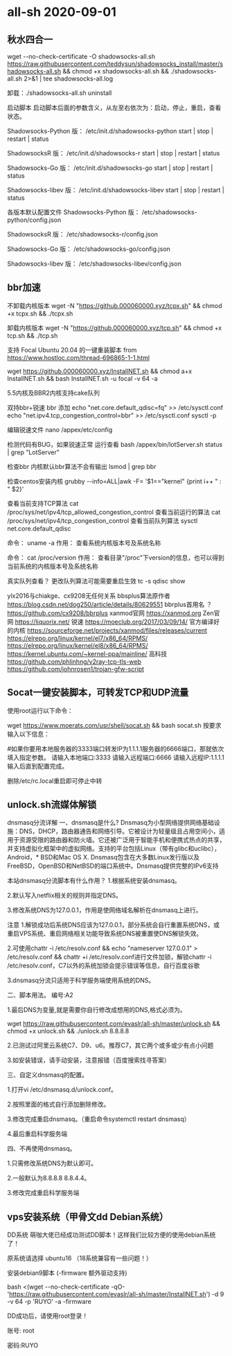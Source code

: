 # all-sh 2020-09-01
## 秋水四合一 
wget --no-check-certificate -O shadowsocks-all.sh https://raw.githubusercontent.com/teddysun/shadowsocks_install/master/shadowsocks-all.sh && chmod +x shadowsocks-all.sh && ./shadowsocks-all.sh 2>&1 | tee shadowsocks-all.log


卸载：./shadowsocks-all.sh uninstall

启动脚本
启动脚本后面的参数含义，从左至右依次为：启动，停止，重启，查看状态。

Shadowsocks-Python 版：
/etc/init.d/shadowsocks-python start | stop | restart | status

ShadowsocksR 版：
/etc/init.d/shadowsocks-r start | stop | restart | status

Shadowsocks-Go 版：
/etc/init.d/shadowsocks-go start | stop | restart | status

Shadowsocks-libev 版：
/etc/init.d/shadowsocks-libev start | stop | restart | status

各版本默认配置文件
Shadowsocks-Python 版：
/etc/shadowsocks-python/config.json

ShadowsocksR 版：
/etc/shadowsocks-r/config.json

Shadowsocks-Go 版：
/etc/shadowsocks-go/config.json

Shadowsocks-libev 版：
/etc/shadowsocks-libev/config.json

## bbr加速
不卸载内核版本
wget -N "https://github.000060000.xyz/tcpx.sh" && chmod +x tcpx.sh && ./tcpx.sh

卸载内核版本
wget -N "https://github.000060000.xyz/tcp.sh" && chmod +x tcp.sh && ./tcp.sh

支持 Focal Ubuntu 20.04 的一键重装脚本
from https://www.hostloc.com/thread-696865-1-1.html

wget https://github.000060000.xyz/InstallNET.sh && chmod a+x InstallNET.sh && bash InstallNET.sh -u focal -v 64 -a

5.5内核及BBR2内核支持cake队列

双持bbr+锐速
bbr 添加
echo "net.core.default_qdisc=fq" >> /etc/sysctl.conf
echo "net.ipv4.tcp_congestion_control=bbr" >> /etc/sysctl.conf
sysctl -p

编辑锐速文件
nano /appex/etc/config

检测代码有BUG，如果锐速正常 运行查看
bash /appex/bin/lotServer.sh status | grep "LotServer"

检查bbr 内核默认bbr算法不会有输出
lsmod | grep bbr

检查centos安装内核
grubby --info=ALL|awk -F= '$1=="kernel" {print i++ " : " $2}'

查看当前支持TCP算法
cat /proc/sys/net/ipv4/tcp_allowed_congestion_control
查看当前运行的算法
cat /proc/sys/net/ipv4/tcp_congestion_control
查看当前队列算法
sysctl net.core.default_qdisc

命令： uname -a
作用： 查看系统内核版本号及系统名称

命令： cat /proc/version
作用： 查看目录"/proc"下version的信息，也可以得到当前系统的内核版本号及系统名称

真实队列查看？ 更改队列算法可能需要重启生效
tc -s qdisc show

ylx2016与chiakge、cx9208无任何关系
bbsplus算法原作者
https://blog.csdn.net/dog250/article/details/80629551
bbrplus首用名 ？
https://github.com/cx9208/bbrplus
xanmod官网
https://xanmod.org
Zen官网
https://liquorix.net/
锐速
https://moeclub.org/2017/03/09/14/
官方编译好的内核
https://sourceforge.net/projects/xanmod/files/releases/current
https://elrepo.org/linux/kernel/el7/x86_64/RPMS/
https://elrepo.org/linux/kernel/el8/x86_64/RPMS/
https://kernel.ubuntu.com/~kernel-ppa/mainline/
高科技
https://github.com/phlinhng/v2ray-tcp-tls-web
https://github.com/johnrosen1/trojan-gfw-script


## Socat一键安装脚本，可转发TCP和UDP流量
使用root运行以下命令：

wget https://www.moerats.com/usr/shell/socat.sh && bash socat.sh
按要求输入以下信息：

#如果你要用本地服务器的3333端口转发IP为1.1.1.1服务器的6666端口，那就依次填入指定参数。
请输入本地端口:3333
请输入远程端口:6666
请输入远程IP:1.1.1.1
输入后直到配置完成。

删除/etc/rc.local重启即可停止中转


## unlock.sh流媒体解锁
dnsmasq分流详解
一、dnsmasq是什么?
Dnsmasq为小型网络提供网络基础设施：DNS，DHCP，路由器通告和网络引导。它被设计为轻量级且占用空间小，适用于资源受限的路由器和防火墙。它还被广泛用于智能手机和便携式热点的共享，并支持虚拟化框架中的虚拟网络。支持的平台包括Linux（带有glibc和uclibc），Android，* BSD和Mac OS X. Dnsmasq包含在大多数Linux发行版以及FreeBSD，OpenBSD和NetBSD的端口系统中。Dnsmasq提供完整的IPv6支持

本站dnsmasq分流脚本有什么作用？
1.根据系统安装dnsmasq。

2.默认写入netflix相关的规则并指定DNS。

3.修改系统DNS为127.0.0.1，作用是使网络域名解析在dnsmasq上进行。

注意
1.解锁成功后系统DNS应该为127.0.0.1，部分系统会自行重置系统DNS，或重启VPS系统、重启网络相关功能导致系统DNS被重置使DNS解锁失效。

2.可使用chattr -i /etc/resolv.conf && echo "nameserver 127.0.0.1" > /etc/resolv.conf && chattr +i /etc/resolv.conf进行文件加锁，解锁chattr -i /etc/resolv.conf，C7以外的系统加锁会提示错误等信息，自行百度谷歌

3.dnsmasq分流只适用于科学服务端使用系统的DNS。

二、脚本用法。
编号:A2

1.最后DNS为变量,就是需要你自行修改成想用的DNS,格式必须为。

wget https://raw.githubusercontent.com/evaslr/all-sh/master/unlock.sh && chmod +x unlock.sh && ./unlock.sh 8.8.8.8

									
2.已测试过阿里云系统C7、D9、u6。推荐C7，其它两个或多或少有点小问题


									
3.如安装错误，请手动安装，注意报错（百度搜索找寻答案）


								
三、自定义dnsmasq的配置。

									
1.打开vi /etc/dnsmasq.d/unlock.conf。


									
2.按照里面的格式自行添加删除修改。


									
3.修改完成重启dnsmasq。（重启命令systemctl restart dnsmasq）


									
4.最后重启科学服务端


																
四、不再使用dnsmasq。

									
1.只需修改系统DNS为默认即可。


									
2.一般默认为8.8.8.8 8.8.4.4。


									
3.修改完成重启科学服务端

## vps安装系统（甲骨文dd Debian系统）
DD系统
萌咖大佬已经成功测试DD脚本！这样我们比较方便的使用debian系统了！

原系统请选择 ubuntu16 （18系统兼容有一些问题！）

安装debian9脚本 (-firmware 额外驱动支持)

bash <(wget --no-check-certificate -qO- 'https://raw.githubusercontent.com/evaslr/all-sh/master/InstallNET.sh') -d 9 -v 64 -p 'RUYO' -a -firmware

DD成功后，请使用root登录！

账号: root

密码:RUYO
